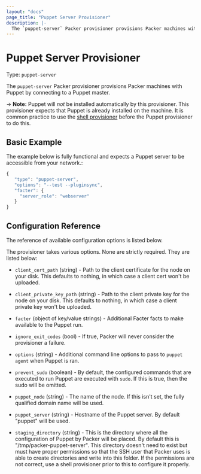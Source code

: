 ```yaml
---
layout: "docs"
page_title: "Puppet Server Provisioner"
description: |-
  The `puppet-server` Packer provisioner provisions Packer machines with Puppet by connecting to a Puppet master.
---
```


# Puppet Server Provisioner

Type: `puppet-server`

The `puppet-server` Packer provisioner provisions Packer machines with Puppet
by connecting to a Puppet master.

-> **Note:** Puppet will _not_ be installed automatically
by this provisioner. This provisioner expects that Puppet is already
installed on the machine. It is common practice to use the
[shell provisioner](/docs/provisioners/shell.html) before the
Puppet provisioner to do this.

## Basic Example

The example below is fully functional and expects a Puppet server to be accessible
from your network.:

```javascript
{
   "type": "puppet-server",
   "options": "--test --pluginsync",
   "facter": {
     "server_role": "webserver"
   }
}
```

## Configuration Reference

The reference of available configuration options is listed below.

The provisioner takes various options. None are strictly
required. They are listed below:

* `client_cert_path` (string) - Path to the client certificate for the
  node on your disk. This defaults to nothing, in which case a client
  cert won't be uploaded.

* `client_private_key_path` (string) - Path to the client private key for
  the node on your disk. This defaults to nothing, in which case a client
  private key won't be uploaded.

* `facter` (object of key/value strings) - Additional Facter facts to make available to the
  Puppet run.

* `ignore_exit_codes` (bool) - If true, Packer will never consider the
  provisioner a failure.

* `options` (string) - Additional command line options to pass
  to `puppet agent` when Puppet is ran.

* `prevent_sudo` (boolean) - By default, the configured commands that are
  executed to run Puppet are executed with `sudo`. If this is true,
  then the sudo will be omitted.

* `puppet_node` (string) - The name of the node. If this isn't set,
   the fully qualified domain name will be used.

* `puppet_server` (string) - Hostname of the Puppet server. By default
  "puppet" will be used.

* `staging_directory` (string) - This is the directory where all the configuration
  of Puppet by Packer will be placed. By default this is "/tmp/packer-puppet-server".
  This directory doesn't need to exist but must have proper permissions so that
  the SSH user that Packer uses is able to create directories and write into
  this folder. If the permissions are not correct, use a shell provisioner
  prior to this to configure it properly.
